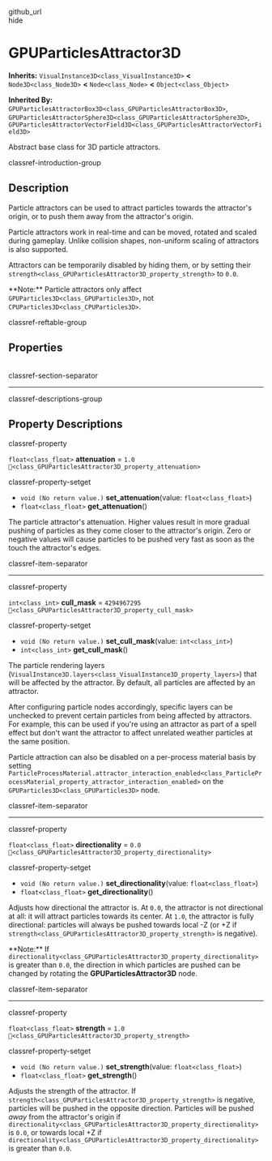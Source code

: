 github\_url  
hide

# GPUParticlesAttractor3D

**Inherits:** `VisualInstance3D<class_VisualInstance3D>` **&lt;**
`Node3D<class_Node3D>` **&lt;** `Node<class_Node>` **&lt;**
`Object<class_Object>`

**Inherited By:**
`GPUParticlesAttractorBox3D<class_GPUParticlesAttractorBox3D>`,
`GPUParticlesAttractorSphere3D<class_GPUParticlesAttractorSphere3D>`,
`GPUParticlesAttractorVectorField3D<class_GPUParticlesAttractorVectorField3D>`

Abstract base class for 3D particle attractors.

classref-introduction-group

## Description

Particle attractors can be used to attract particles towards the
attractor's origin, or to push them away from the attractor's origin.

Particle attractors work in real-time and can be moved, rotated and
scaled during gameplay. Unlike collision shapes, non-uniform scaling of
attractors is also supported.

Attractors can be temporarily disabled by hiding them, or by setting
their `strength<class_GPUParticlesAttractor3D_property_strength>` to
`0.0`.

\*\*Note:\*\* Particle attractors only affect
`GPUParticles3D<class_GPUParticles3D>`, not
`CPUParticles3D<class_CPUParticles3D>`.

classref-reftable-group

## Properties

<table>
<tbody>
<tr>
</tr>
<tr>
</tr>
<tr>
</tr>
<tr>
</tr>
</tbody>
</table>

classref-section-separator

------------------------------------------------------------------------

classref-descriptions-group

## Property Descriptions

classref-property

`float<class_float>` **attenuation** = `1.0`
`🔗<class_GPUParticlesAttractor3D_property_attenuation>`

classref-property-setget

-   `void (No return value.)` **set\_attenuation**(value:
    `float<class_float>`)
-   `float<class_float>` **get\_attenuation**()

The particle attractor's attenuation. Higher values result in more
gradual pushing of particles as they come closer to the attractor's
origin. Zero or negative values will cause particles to be pushed very
fast as soon as the touch the attractor's edges.

classref-item-separator

------------------------------------------------------------------------

classref-property

`int<class_int>` **cull\_mask** = `4294967295`
`🔗<class_GPUParticlesAttractor3D_property_cull_mask>`

classref-property-setget

-   `void (No return value.)` **set\_cull\_mask**(value:
    `int<class_int>`)
-   `int<class_int>` **get\_cull\_mask**()

The particle rendering layers
(`VisualInstance3D.layers<class_VisualInstance3D_property_layers>`) that
will be affected by the attractor. By default, all particles are
affected by an attractor.

After configuring particle nodes accordingly, specific layers can be
unchecked to prevent certain particles from being affected by
attractors. For example, this can be used if you're using an attractor
as part of a spell effect but don't want the attractor to affect
unrelated weather particles at the same position.

Particle attraction can also be disabled on a per-process material basis
by setting
`ParticleProcessMaterial.attractor_interaction_enabled<class_ParticleProcessMaterial_property_attractor_interaction_enabled>`
on the `GPUParticles3D<class_GPUParticles3D>` node.

classref-item-separator

------------------------------------------------------------------------

classref-property

`float<class_float>` **directionality** = `0.0`
`🔗<class_GPUParticlesAttractor3D_property_directionality>`

classref-property-setget

-   `void (No return value.)` **set\_directionality**(value:
    `float<class_float>`)
-   `float<class_float>` **get\_directionality**()

Adjusts how directional the attractor is. At `0.0`, the attractor is not
directional at all: it will attract particles towards its center. At
`1.0`, the attractor is fully directional: particles will always be
pushed towards local -Z (or +Z if
`strength<class_GPUParticlesAttractor3D_property_strength>` is
negative).

\*\*Note:\*\* If
`directionality<class_GPUParticlesAttractor3D_property_directionality>`
is greater than `0.0`, the direction in which particles are pushed can
be changed by rotating the **GPUParticlesAttractor3D** node.

classref-item-separator

------------------------------------------------------------------------

classref-property

`float<class_float>` **strength** = `1.0`
`🔗<class_GPUParticlesAttractor3D_property_strength>`

classref-property-setget

-   `void (No return value.)` **set\_strength**(value:
    `float<class_float>`)
-   `float<class_float>` **get\_strength**()

Adjusts the strength of the attractor. If
`strength<class_GPUParticlesAttractor3D_property_strength>` is negative,
particles will be pushed in the opposite direction. Particles will be
pushed *away* from the attractor's origin if
`directionality<class_GPUParticlesAttractor3D_property_directionality>`
is `0.0`, or towards local +Z if
`directionality<class_GPUParticlesAttractor3D_property_directionality>`
is greater than `0.0`.
